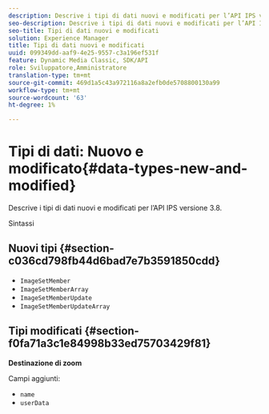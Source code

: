 ```yaml
---
description: Descrive i tipi di dati nuovi e modificati per l’API IPS versione 3.8.
seo-description: Descrive i tipi di dati nuovi e modificati per l’API IPS versione 3.8.
seo-title: Tipi di dati nuovi e modificati
solution: Experience Manager
title: Tipi di dati nuovi e modificati
uuid: 099349dd-aaf9-4e25-9557-c3a196ef531f
feature: Dynamic Media Classic, SDK/API
role: Sviluppatore,Amministratore
translation-type: tm+mt
source-git-commit: 469d1a5c43a972116a8a2efb0de5708800130a99
workflow-type: tm+mt
source-wordcount: '63'
ht-degree: 1%

---
```



# Tipi di dati: Nuovo e modificato{#data-types-new-and-modified}

Descrive i tipi di dati nuovi e modificati per l’API IPS versione 3.8.

Sintassi

## Nuovi tipi {#section-c036cd798fb44d6bad7e7b3591850cdd}

* `ImageSetMember`
* `ImageSetMemberArray`
* `ImageSetMemberUpdate`
* `ImageSetMemberUpdateArray`

## Tipi modificati {#section-f0fa71a3c1e84998b33ed75703429f81}

**Destinazione di zoom**

Campi aggiunti:

* `name`
* `userData`

